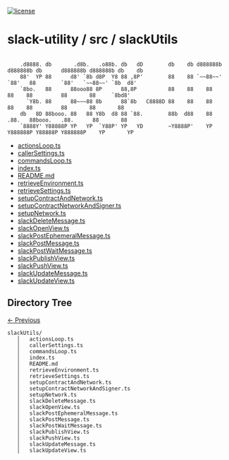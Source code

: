 
[![license](https://img.shields.io/github/license/jamesisaac/react-native-background-task.svg)](https://opensource.org/licenses/MIT)


# slack-utility / src / slackUtils

```

    .d8888. db       .d8b.   .o88b. db   dD        db    db d888888b d888888b db      d888888b d888888b db    db 
    88'  YP 88      d8' `8b d8P  Y8 88 ,8P'        88    88 `~~88~~'   `88'   88        `88'   `~~88~~' `8b  d8' 
    `8bo.   88      88ooo88 8P      88,8P          88    88    88       88    88         88       88     `8bd8'  
      `Y8b. 88      88~~~88 8b      88`8b   C8888D 88    88    88       88    88         88       88       88    
    db   8D 88booo. 88   88 Y8b  d8 88 `88.        88b  d88    88      .88.   88booo.   .88.      88       88    
    `8888Y' Y88888P YP   YP  `Y88P' YP   YD        ~Y8888P'    YP    Y888888P Y88888P Y888888P    YP       YP    
```


 - [actionsLoop.ts](./actionsLoop.ts) - [callerSettings.ts](./callerSettings.ts) - [commandsLoop.ts](./commandsLoop.ts) - [index.ts](./index.ts) - [README.md](./README.md) - [retrieveEnvironment.ts](./retrieveEnvironment.ts) - [retrieveSettings.ts](./retrieveSettings.ts) - [setupContractAndNetwork.ts](./setupContractAndNetwork.ts) - [setupContractNetworkAndSigner.ts](./setupContractNetworkAndSigner.ts) - [setupNetwork.ts](./setupNetwork.ts) - [slackDeleteMessage.ts](./slackDeleteMessage.ts) - [slackOpenView.ts](./slackOpenView.ts) - [slackPostEphemeralMessage.ts](./slackPostEphemeralMessage.ts) - [slackPostMessage.ts](./slackPostMessage.ts) - [slackPostWaitMessage.ts](./slackPostWaitMessage.ts) - [slackPublishView.ts](./slackPublishView.ts) - [slackPushView.ts](./slackPushView.ts) - [slackUpdateMessage.ts](./slackUpdateMessage.ts) - [slackUpdateView.ts](./slackUpdateView.ts)
## Directory Tree
[<- Previous](https://github.com/marc-aurele-besner/slack-utility)
```
slackUtils/
   │   actionsLoop.ts
   │   callerSettings.ts
   │   commandsLoop.ts
   │   index.ts
   │   README.md
   │   retrieveEnvironment.ts
   │   retrieveSettings.ts
   │   setupContractAndNetwork.ts
   │   setupContractNetworkAndSigner.ts
   │   setupNetwork.ts
   │   slackDeleteMessage.ts
   │   slackOpenView.ts
   │   slackPostEphemeralMessage.ts
   │   slackPostMessage.ts
   │   slackPostWaitMessage.ts
   │   slackPublishView.ts
   │   slackPushView.ts
   │   slackUpdateMessage.ts
   │   slackUpdateView.ts
```
